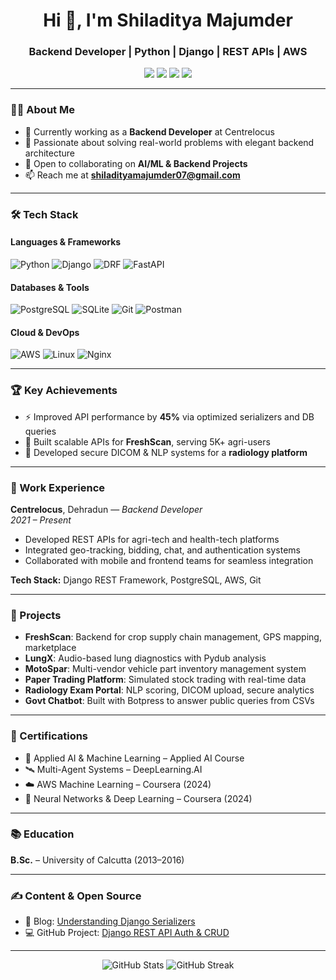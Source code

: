 <h1 align="center">Hi 👋, I'm Shiladitya Majumder</h1>
<h3 align="center">Backend Developer | Python | Django | REST APIs | AWS</h3>

<p align="center">
  <a href="https://www.linkedin.com/in/shiladitya-majumder/" target="_blank"><img src="https://img.shields.io/badge/-LinkedIn-blue?style=flat-square&logo=Linkedin&logoColor=white" /></a>
  <a href="mailto:shiladityamajumder07@gmail.com"><img src="https://img.shields.io/badge/-Email-red?style=flat-square&logo=Gmail&logoColor=white" /></a>
  <a href="https://github.com/shiladityamajumder"><img src="https://img.shields.io/badge/-GitHub-black?style=flat-square&logo=github&logoColor=white" /></a>
  <a href="https://medium.com/@shiladityamajumder"><img src="https://img.shields.io/badge/-Medium-black?style=flat-square&logo=medium&logoColor=white" /></a>
</p>

---

### 👨‍💻 About Me

- 🔭 Currently working as a **Backend Developer** at Centrelocus
- 🌱 Passionate about solving real-world problems with elegant backend architecture
- 🤝 Open to collaborating on **AI/ML & Backend Projects**
- 📫 Reach me at **shiladityamajumder07@gmail.com**

---

### 🛠️ Tech Stack

#### Languages & Frameworks  
![Python](https://img.shields.io/badge/-Python-3776AB?style=flat-square&logo=python&logoColor=white)
![Django](https://img.shields.io/badge/-Django-092E20?style=flat-square&logo=django&logoColor=white)
![DRF](https://img.shields.io/badge/-DRF-ff1709?style=flat-square&logo=django&logoColor=white)
![FastAPI](https://img.shields.io/badge/-FastAPI-009688?style=flat-square&logo=fastapi&logoColor=white)

#### Databases & Tools  
![PostgreSQL](https://img.shields.io/badge/-PostgreSQL-336791?style=flat-square&logo=postgresql&logoColor=white)
![SQLite](https://img.shields.io/badge/-SQLite-07405E?style=flat-square&logo=sqlite&logoColor=white)
![Git](https://img.shields.io/badge/-Git-F05032?style=flat-square&logo=git&logoColor=white)
![Postman](https://img.shields.io/badge/-Postman-FF6C37?style=flat-square&logo=postman&logoColor=white)

#### Cloud & DevOps  
![AWS](https://img.shields.io/badge/-AWS-232F3E?style=flat-square&logo=amazon-aws&logoColor=white)
![Linux](https://img.shields.io/badge/-Linux-FCC624?style=flat-square&logo=linux&logoColor=black)
![Nginx](https://img.shields.io/badge/-Nginx-009639?style=flat-square&logo=nginx&logoColor=white)

---

### 🏆 Key Achievements

- ⚡ Improved API performance by **45%** via optimized serializers and DB queries  
- 🚀 Built scalable APIs for **FreshScan**, serving 5K+ agri-users  
- 🔐 Developed secure DICOM & NLP systems for a **radiology platform**

---

### 💼 Work Experience

**Centrelocus**, Dehradun — *Backend Developer*  
*2021 – Present*  
- Developed REST APIs for agri-tech and health-tech platforms  
- Integrated geo-tracking, bidding, chat, and authentication systems  
- Collaborated with mobile and frontend teams for seamless integration  

**Tech Stack:** Django REST Framework, PostgreSQL, AWS, Git

---

### 🚀 Projects

- **FreshScan**: Backend for crop supply chain management, GPS mapping, marketplace
- **LungX**: Audio-based lung diagnostics with Pydub analysis
- **MotoSpar**: Multi-vendor vehicle part inventory management system
- **Paper Trading Platform**: Simulated stock trading with real-time data
- **Radiology Exam Portal**: NLP scoring, DICOM upload, secure analytics
- **Govt Chatbot**: Built with Botpress to answer public queries from CSVs

---

### 📜 Certifications

- 🧠 Applied AI & Machine Learning – Applied AI Course  
- 🛰️ Multi-Agent Systems – DeepLearning.AI  
- ☁️ AWS Machine Learning – Coursera (2024)  
- 🧬 Neural Networks & Deep Learning – Coursera (2024)

---

### 📚 Education

**B.Sc.** – University of Calcutta (2013–2016)

---

### ✍️ Content & Open Source

- 📝 Blog: [Understanding Django Serializers](https://medium.com/@shiladityamajumder/understanding-django-serializers-the-bridge-between-data-and-apis-f22d603e6acf)
- 💻 GitHub Project: [Django REST API Auth & CRUD](https://github.com/shiladityamajumder/django-rest-api-auth-crud)

---

<p align="center">
  <img src="https://github-readme-stats.vercel.app/api?username=shiladityamajumder&show_icons=true&theme=github_dark" alt="GitHub Stats" />
  <img src="https://github-readme-streak-stats.herokuapp.com/?user=shiladityamajumder&theme=dark" alt="GitHub Streak" />
</p>
